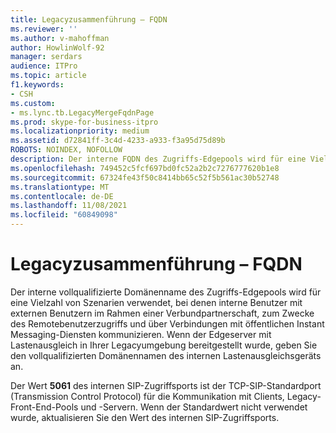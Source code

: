 ```yaml
---
title: Legacyzusammenführung – FQDN
ms.reviewer: ''
ms.author: v-mahoffman
author: HowlinWolf-92
manager: serdars
audience: ITPro
ms.topic: article
f1.keywords:
- CSH
ms.custom:
- ms.lync.tb.LegacyMergeFqdnPage
ms.prod: skype-for-business-itpro
ms.localizationpriority: medium
ms.assetid: d72841ff-3c4d-4233-a933-f3a95d75d89b
ROBOTS: NOINDEX, NOFOLLOW
description: Der interne FQDN des Zugriffs-Edgepools wird für eine Vielzahl von Szenarien verwendet, in denen interne Benutzer mit externen Benutzern für Partnerverbund, Remotebenutzerzugriff und Verbindungen mit öffentlichen Chatdiensten kommunizieren. Wenn der Edgeserver mit Lastenausgleich in Ihrer Legacyumgebung bereitgestellt war, geben Sie den vollqualifizierten Domänennamen des internen Lastenausgleichsgeräts an.
ms.openlocfilehash: 749452c5fcf697bd0fc52a2b2c7276777620b1e8
ms.sourcegitcommit: 67324fe43f50c8414bb65c52f5b561ac30b52748
ms.translationtype: MT
ms.contentlocale: de-DE
ms.lasthandoff: 11/08/2021
ms.locfileid: "60849098"
---
```

# <a name="legacy-merge-fqdn"></a>Legacyzusammenführung – FQDN
 
Der interne vollqualifizierte Domänenname des Zugriffs-Edgepools wird für eine Vielzahl von Szenarien verwendet, bei denen interne Benutzer mit externen Benutzern im Rahmen einer Verbundpartnerschaft, zum Zwecke des Remotebenutzerzugriffs und über Verbindungen mit öffentlichen Instant Messaging-Diensten kommunizieren. Wenn der Edgeserver mit Lastenausgleich in Ihrer Legacyumgebung bereitgestellt wurde, geben Sie den vollqualifizierten Domänennamen des internen Lastenausgleichsgeräts an.
  
Der Wert **5061** des internen SIP-Zugriffsports  ist der TCP-SIP-Standardport (Transmission Control Protocol) für die Kommunikation mit Clients, Legacy-Front-End-Pools und -Servern. Wenn der Standardwert nicht verwendet wurde, aktualisieren Sie den Wert des internen SIP-Zugriffsports.
  

